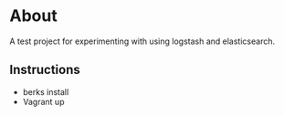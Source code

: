 About
=====

A test project for experimenting with using logstash and elasticsearch.

Instructions
------------

* berks install
* Vagrant up
